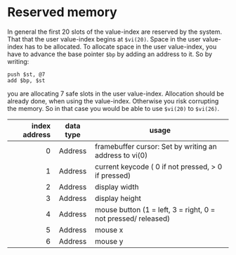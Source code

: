 # Reserved memory
In general the first 20 slots of the value-index are reserved by the system. That that the user value-index begins at `$vi(20)`. Space in the user value-index has to be allocated. To allocate space in the user value-index, you have to advance the base pointer `$bp` by adding an address to it. So by writing:
```
push $st, @7
add $bp, $st
```
you are allocating 7 safe slots in the user value-index. Allocation should be already done, when using the value-index. Otherwise you risk corrupting the memory. So in that case you would be able to use `$vi(20)` to `$vi(26)`.


| index address | data type | usage                                                         |
|--------------:|:---------:|---------------------------------------------------------------|
|             0 |  Address  | framebuffer cursor: Set by writing an address to vi(0)        |
|             1 |  Address  | current keycode ( 0 if not pressed, > 0 if pressed)           |
|             2 |  Address  | display width                                                 |
|             3 |  Address  | display height                                                |
|             4 |  Address  | mouse button (1 = left, 3 = right, 0 = not pressed/ released) |
|             5 |  Address  | mouse x                                                       |
|             6 |  Address  | mouse y                                                       |
